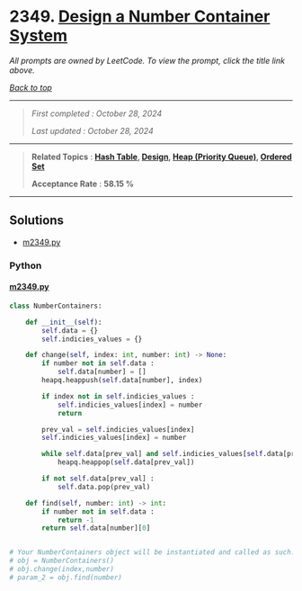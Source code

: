 # 2349. [Design a Number Container System](<https://leetcode.com/problems/design-a-number-container-system>)

*All prompts are owned by LeetCode. To view the prompt, click the title link above.*

*[Back to top](<../README.md>)*

------

> *First completed : October 28, 2024*
>
> *Last updated : October 28, 2024*

------

> **Related Topics** : **[Hash Table](<by_topic/Hash Table.md>), [Design](<by_topic/Design.md>), [Heap (Priority Queue)](<by_topic/Heap (Priority Queue).md>), [Ordered Set](<by_topic/Ordered Set.md>)**
>
> **Acceptance Rate** : **58.15 %**

------

## Solutions

- [m2349.py](<../my-submissions/m2349.py>)
### Python
#### [m2349.py](<../my-submissions/m2349.py>)
```Python
class NumberContainers:

    def __init__(self):
        self.data = {}
        self.indicies_values = {}

    def change(self, index: int, number: int) -> None:
        if number not in self.data :
            self.data[number] = []
        heapq.heappush(self.data[number], index)

        if index not in self.indicies_values :
            self.indicies_values[index] = number
            return

        prev_val = self.indicies_values[index]
        self.indicies_values[index] = number

        while self.data[prev_val] and self.indicies_values[self.data[prev_val][0]] != prev_val :
            heapq.heappop(self.data[prev_val])

        if not self.data[prev_val] :
            self.data.pop(prev_val)

    def find(self, number: int) -> int:
        if number not in self.data :
            return -1
        return self.data[number][0]


# Your NumberContainers object will be instantiated and called as such:
# obj = NumberContainers()
# obj.change(index,number)
# param_2 = obj.find(number)

```

